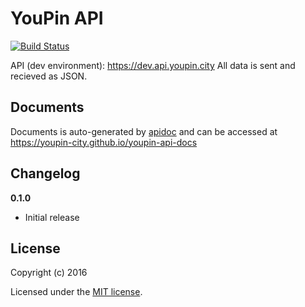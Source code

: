 # YouPin API

[![Build Status](https://travis-ci.org/youpin-city/youpin-api.svg?branch=master)](https://travis-ci.org/youpin-city/youpin-api)

API (dev environment): https://dev.api.youpin.city
All data is sent and recieved as JSON.

## Documents
Documents is auto-generated by [apidoc](http://apidocjs.com/) and can be accessed at https://youpin-city.github.io/youpin-api-docs

## Changelog

__0.1.0__

- Initial release

## License

Copyright (c) 2016

Licensed under the [MIT license](LICENSE).
